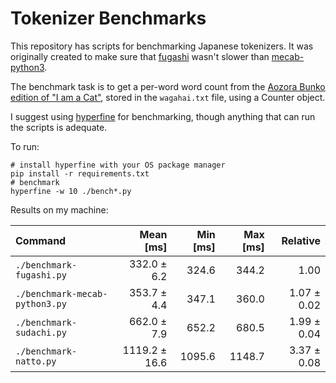 # Tokenizer Benchmarks

This repository has scripts for benchmarking Japanese tokenizers. It was
originally created to make sure that [fugashi](https://github.com/polm/fugashi)
wasn't slower than [mecab-python3](https://github.com/samurait/mecab-python3). 

The benchmark task is to get a per-word word count from the [Aozora Bunko edition of "I am a Cat"](https://www.aozora.gr.jp/cards/000148/files/789_14547.html), stored in the `wagahai.txt` file, using a Counter object.

I suggest using [hyperfine](https://github.com/sharkdp/hyperfine) for
benchmarking, though anything that can run the scripts is adequate.

To run:

    # install hyperfine with your OS package manager
    pip install -r requirements.txt
    # benchmark
    hyperfine -w 10 ./bench*.py

Results on my machine:

| Command | Mean [ms] | Min [ms] | Max [ms] | Relative |
|:---|---:|---:|---:|---:|
| `./benchmark-fugashi.py` | 332.0 ± 6.2 | 324.6 | 344.2 | 1.00 |
| `./benchmark-mecab-python3.py` | 353.7 ± 4.4 | 347.1 | 360.0 | 1.07 ± 0.02 |
| `./benchmark-sudachi.py` | 662.0 ± 7.9 | 652.2 | 680.5 | 1.99 ± 0.04 |
| `./benchmark-natto.py` | 1119.2 ± 16.6 | 1095.6 | 1148.7 | 3.37 ± 0.08 |
